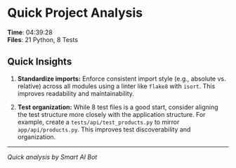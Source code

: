# Quick Project Analysis

**Time**: 04:39:28  
**Files**: 21 Python, 8 Tests

## Quick Insights

1.  **Standardize imports:** Enforce consistent import style (e.g., absolute vs. relative) across all modules using a linter like `flake8` with `isort`. This improves readability and maintainability.

2.  **Test organization:** While 8 test files is a good start, consider aligning the test structure more closely with the application structure. For example, create a `tests/api/test_products.py` to mirror `app/api/products.py`. This improves test discoverability and organization.


---
*Quick analysis by Smart AI Bot*
